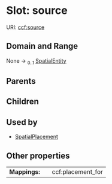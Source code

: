 
# Slot: source




URI: [ccf:source](http://purl.org/ccf/source)


## Domain and Range

None &#8594;  <sub>0..1</sub> [SpatialEntity](SpatialEntity.md)

## Parents


## Children


## Used by

 * [SpatialPlacement](SpatialPlacement.md)

## Other properties

|  |  |  |
| --- | --- | --- |
| **Mappings:** | | ccf:placement_for |

